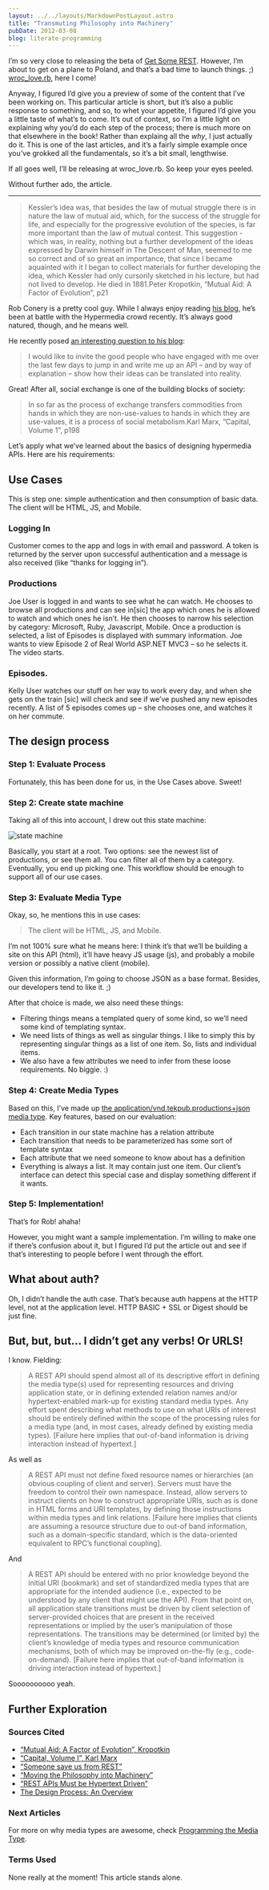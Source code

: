```yaml
---
layout: ../../layouts/MarkdownPostLayout.astro
title: "Transmuting Philosophy into Machinery"
pubDate: 2012-03-08
blog: literate-programming
---
```



I’m so very close to releasing the beta of [Get Some REST](http://designinghypermediaapis.com/). However, I’m about to get on a plane to Poland, and that’s a bad time to launch things. ;) [wroc_love.rb](http://wrocloverb.com/), here I come!

Anyway, I figured I’d give you a preview of some of the content that I’ve been working on. This particular article is short, but it’s also a public response to something, and so, to whet your appetite, I figured I’d give you a little taste of what’s to come. It’s out of context, so I’m a little light on explaining why you’d do each step of the process; there is much more on that elsewhere in the book! Rather than explaing all the *why*, I just actually do it. This is one of the last articles, and it’s a fairly simple example once you’ve grokked all the fundamentals, so it’s a bit small, lengthwise.

If all goes well, I’ll be releasing at wroc_love.rb. So keep your eyes peeled.

Without further ado, the article.

---

> Kessler’s idea was, that besides the law of mutual struggle there is in nature the law of mutual aid, which, for the success of the struggle for life, and especially for the progressive evolution of the species, is far more important than the law of mutual contest. This suggestion - which was, in reality, nothing but a further development of the ideas expressed by Darwin himself in The Descent of Man, seemed to me so correct and of so great an importance, that since I became aquainted with it I began to collect materials for further developing the idea, which Kessler had only cursorily sketched in his lecture, but had not lived to develop. He died in 1881.Peter Kropotkin, “Mutual Aid: A Factor of Evolution”, p21
> 

Rob Conery is a pretty cool guy. While I always enjoy reading [his blog](http://blog.wekeroad.com/), he’s been at battle with the Hypermedia crowd recently. It’s always good natured, though, and he means well.

He recently posed [an interesting question to his blog](http://wekeroad.com/2012/03/03/moving-the-philosophy-into-machinery/):

> I would like to invite the good people who have engaged with me over the last few days to jump in and write me up an API – and by way of explanation – show how their ideas can be translated into reality.
> 

Great! After all, social exchange is one of the building blocks of society:

> In so far as the process of exchange transfers commodities from hands in which they are non-use-values to hands in which they are use-values, it is a process of social metabolism.Karl Marx, “Capital, Volume 1”, p198
> 

Let’s apply what we’ve learned about the basics of designing hypermedia APIs. Here are his requirements:

## Use Cases

This is step one: simple authentication and then consumption of basic data. The client will be HTML, JS, and Mobile.

### Logging In

Customer comes to the app and logs in with email and password. A token is returned by the server upon successful authentication and a message is also received (like “thanks for logging in”).

### Productions

Joe User is logged in and wants to see what he can watch. He chooses to browse all productions and can see in[sic] the app which ones he is allowed to watch and which ones he isn’t. He then chooses to narrow his selection by category: Microsoft, Ruby, Javascript, Mobile. Once a production is selected, a list of Episodes is displayed with summary information. Joe wants to view Episode 2 of Real World ASP.NET MVC3 – so he selects it. The video starts.

### Episodes.

Kelly User watches our stuff on her way to work every day, and when she gets on the train [sic] will check and see if we’ve pushed any new episodes recently. A list of 5 episodes comes up – she chooses one, and watches it on her commute.

## The design process

### Step 1: Evaluate Process

Fortunately, this has been done for us, in the Use Cases above. Sweet!

### Step 2: Create state machine

Taking all of this into account, I drew out this state machine:

![state machine](../img/2012-03-08/state-machine.png)

Basically, you start at a root. Two options: see the newest list of productions, or see them all. You can filter all of them by a category. Eventually, you end up picking one. This workflow should be enough to support all of our use cases.

### Step 3: Evaluate Media Type

Okay, so, he mentions this in use cases:

> The client will be HTML, JS, and Mobile.
> 

I’m not 100% sure what he means here: I think it’s that we’ll be building a site on this API (html), it’ll have heavy JS usage (js), and probably a mobile version or possibly a native client (mobile).

Given this information, I’m going to choose JSON as a base format. Besides, our developers tend to like it. ;)

After that choice is made, we also need these things:

- Filtering things means a templated query of some kind, so we’ll need some kind of templating syntax.
- We need lists of things as well as singular things. I like to simply this by representing singular things as a list of one item. So, lists and individual items.
- We also have a few attributes we need to infer from these loose requirements. No biggie. :)

### Step 4: Create Media Types

Based on this, I’ve made up [the application/vnd.tekpub.productions+json media type](/tekpub-productions.html). Key features, based on our evaluation:

- Each transition in our state machine has a relation attribute
- Each transition that needs to be parameterized has some sort of template syntax
- Each attribute that we need someone to know about has a definition
- Everything is always a list. It may contain just one item. Our client’s interface can detect this special case and display something different if it wants.

### Step 5: Implementation!

That’s for Rob! ahaha!

However, you might want a sample implementation. I’m willing to make one if there’s confusion about it, but I figured I’d put the article out and see if that’s interesting to people before I went through the effort.

## What about auth?

Oh, I didn’t handle the auth case. That’s because auth happens at the HTTP level, not at the application level. HTTP BASIC + SSL or Digest should be just fine.

## But, but, but… I didn’t get any verbs! Or URLS!

I know. Fielding:

> A REST API should spend almost all of its descriptive effort in defining the media type(s) used for representing resources and driving application state, or in defining extended relation names and/or hypertext-enabled mark-up for existing standard media types. Any effort spent describing what methods to use on what URIs of interest should be entirely defined within the scope of the processing rules for a media type (and, in most cases, already defined by existing media types). [Failure here implies that out-of-band information is driving interaction instead of hypertext.]
> 

As well as

> A REST API must not define fixed resource names or hierarchies (an obvious coupling of client and server). Servers must have the freedom to control their own namespace. Instead, allow servers to instruct clients on how to construct appropriate URIs, such as is done in HTML forms and URI templates, by defining those instructions within media types and link relations. [Failure here implies that clients are assuming a resource structure due to out-of band information, such as a domain-specific standard, which is the data-oriented equivalent to RPC’s functional coupling].
> 

And

> A REST API should be entered with no prior knowledge beyond the initial URI (bookmark) and set of standardized media types that are appropriate for the intended audience (i.e., expected to be understood by any client that might use the API). From that point on, all application state transitions must be driven by client selection of server-provided choices that are present in the received representations or implied by the user’s manipulation of those representations. The transitions may be determined (or limited by) the client’s knowledge of media types and resource communication mechanisms, both of which may be improved on-the-fly (e.g., code-on-demand). [Failure here implies that out-of-band information is driving interaction instead of hypertext.]
> 

Soooooooooo yeah.

## Further Exploration

### Sources Cited

- [“Mutual Aid: A Factor of Evolution”, Kropotkin](http://www.amazon.com/Mutual-Aid-Evolution-Peter-Kropotkin/dp/0875580246)
- [“Capital, Volume I”, Karl Marx](http://www.amazon.com/Capital-Critique-Political-Economy-Classics/dp/0140445684/ref=sr_1_1?s=books&ie=UTF8&qid=1331214700&sr=1-1)
- [“Someone save us from REST”](http://wekeroad.com/2012/02/28/someone-save-us-from-rest/)
- [“Moving the Philosophy into Machinery”](http://wekeroad.com/2012/03/03/moving-the-philosophy-into-machinery/)
- [“REST APIs Must be Hypertext Driven”](http://roy.gbiv.com/untangled/2008/rest-apis-must-be-hypertext-driven)
- [The Design Process: An Overview](/nodes/the-design-process-an-overview)

### Next Articles

For more on why media types are awesome, check [Programming the Media Type](about:blank#).

### Terms Used

None really at the moment! This article stands alone.
